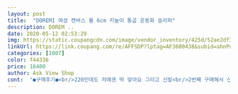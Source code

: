 ```yaml
---
layout: post 
title:  "DOREMI 여성 캔버스 뮬 6cm 키높이 통굽 운동화 슬리퍼" 
description: DOREM ..
date: 2020-05-12 02:53:29 
img: https://static.coupangcdn.com/image/vendor_inventory/425d/52ae2df3d3b53d3bd5a960145d5fde8bd2c8351a098d8ecc92a015864fe9.jpg 
linkUrl: https://link.coupang.com/re/AFFSDP?lptag=AF3600438&subid=ahnPublicAsk&pageKey=245661509&itemId=778703048&vendorItemId=70506215305&traceid=V0-113-10efb39e4c381268 
categories: [1007] 
color: f44336 
price: 16400 
author: Ask View Shop 
cont:  "●구매후기●<br/>220인데도 저에겐 딱 맞아요 그리고 신발<br/>2번째 구매해서 신고 있습니다!<br/>ㅎㅎ에버랜드같은데는 절대 안되고요 ㅎㅎ<br/>구입한거라 별 감흥이 없어요 말인즉슨<br/>굽이 있으니 좋고 또 무거우니 싫고 ㅎㅎ<br/>그냥 싸서 안맞음 슬리퍼로라도 신자 하고<br/>그닥 맘에는 안드나 뭐 그냥 신겠다는거죠<br/>그래도 귀한 220사이즈라서 좋네요<br/>그러니까 잠깐 외출 외식할때 신음 되겠어요<br/>근데 택배 상태는 :)<br/>또 슬리퍼는 점점 늘어나니 커지고요 역시나<br/>맨발로신으면 발등이 까질것같아요<br/>발이 225인데 시중에 사이즈가 별로없어요<br/>왠지 모르게 이번에 다시 구매한 신발 사이즈가 딱 맞네요<br/>우선 이런 스탈의 신발이 처음이라 불편해요<br/>음... <br/>.<br/>.<br/><br/>자가용타고 많이 안걸을때 이쁘게 옷입을때<br/>참아야하는 부분이죠 굽때문에 산거니까<br/>처음 구매했던거랑 이번에 구매한 신발 사이즈 230이 같은데<br/>큰 기대 안했어요  ㅎㅎ<br/>키가 작아서 이렇게 굽있는게 신기 좋은<br/>품질이나 바느질은 정말 깔끔해요 가격 이상입니다<br/>화이트에 이어 블랙도 구매했어요 !<br/> -!<br/>" 
---
```

